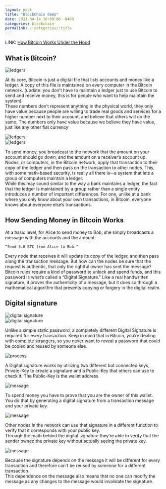 ```yaml
---
layout: post
title: "BlockChain deep"
date: 2021-04-14 10:09:00 -0400
categories: blockchain
permalink: /:categories/:title
---
```


LINK: [How Bitcoin Works Under the Hood](https://www.blogger.com/#)

## What is Bitcoin?

![ledgers](https://1.bp.blogspot.com/-aRwHJuD_qLE/YGoB4BSHVlI/AAAAAAAALQY/ntMCW9ty2PQiahVANZfFL8Sg9yHdQwXbACPcBGAYYCw/s16000/1.png "ledgers")

At its core, Bitcoin is just a digital file that lists accounts and money like a ledger. A copy of this file is maintained on every computer in the Bitcoin network. (update: you don't have to maintain a ledger just to use Bitcoin to send and receive money, this is for people who want to help maintain the system)  
These numbers don’t represent anything in the physical world, they only have value because people are willing to trade real goods and services for a higher number next to their account, and believe that others will do the same. The numbers only have value because we believe they have value, just like any other fiat currency

![ledgers](https://1.bp.blogspot.com/-Ct6E5wufFwM/YGoCT0NQgVI/AAAAAAAALQk/p8-Zjxl6qTkopN9NL_9v94eUJZ274kl5gCPcBGAYYCw/s16000/3.png)  
![ledgers](https://1.bp.blogspot.com/-Ct6E5wufFwM/YGoCT0NQgVI/AAAAAAAALQk/p8-Zjxl6qTkopN9NL_9v94eUJZ274kl5gCPcBGAYYCw/s16000/3.png)

To send money, you broadcast to the network that the amount on your account should go down, and the amount on a receiver’s account up. Nodes, or computers, in the Bitcoin network, apply that transaction to their copy of the ledger and then pass on the transaction to other nodes. This, with some math-based security, is really all there is--a system that lets a group of computers maintain a ledger.  
While this may sound similar to the way a bank maintains a ledger, the fact that the ledger is maintained by a group rather than a single entity introduces a number of important differences. For one, unlike at a bank where you only know about your own transactions, in Bitcoin, everyone knows about everyone else’s transactions.

## How Sending Money in Bitcoin Works

At a basic level, for Alice to send money to Bob, she simply broadcasts a message with the accounts and the amount:

    “Send 5.0 BTC from Alice to Bob.”

Every node that receives it will update its copy of the ledger, and then pass along the transaction message. But how can the nodes be sure that the request is authentic, that only the rightful owner has sent the message?  
Bitcoin rules require a kind of password to unlock and spend funds, and this password is what’s called a “Digital Signature.” Like a real handwritten signature, it proves the authenticity of a message, but it does so through a mathematical algorithm that prevents copying or forgery in the digital realm.  

## Digital signature  

![digital signature](https://1.bp.blogspot.com/-Xlz9U8g0BNM/YGoHhljq92I/AAAAAAAALQ0/vRznDhgbJus4neKs1N9Ekp8A9HmrRHQqwCPcBGAYYCw/s16000/4.png)  
![digital signature](https://1.bp.blogspot.com/-a8lkaQWPZFQ/YGoHhiYlpsI/AAAAAAAALQ4/83Yn39jaVl4sB6xef1gcRgOOlNjzKs7YACPcBGAYYCw/s16000/5.png)

Unlike a simple static password, a completely different Digital Signature is required for every transaction. Keep in mind that in Bitcoin, you’re dealing with complete strangers, so you never want to reveal a password that could be copied and reused by someone else.

![process](https://1.bp.blogspot.com/-VAxfRtcz7s0/YGoWKqQRqiI/AAAAAAAALcA/bGHWYd7qm6ghWCtbD0JeWJ9UTiHdRZlaACPcBGAYYCw/s16000/image010.png)

A Digital signature works by utilizing two different but connected keys, Private-Key to create a signature and a Public-Key that others can use to check it. The Public-Key is the wallet address.

![message](https://1.bp.blogspot.com/-KZv4en7_d4Y/YGoWK8tVtGI/AAAAAAAALbw/VRTLmSw3pekGqCEaXD7NTxfj6fadtKDBwCPcBGAYYCw/s16000/image012.png)

To spend money you have to prove that you are the owner of this wallet. You do that by generating a digital signature from a transaction message and your private key.

![message](https://1.bp.blogspot.com/-kjx3sweiBm0/YGoWLSuP7ZI/AAAAAAAALcI/9HFJSsqvL4AnYfxGzsZfluEjt2sQsTi9ACPcBGAYYCw/s16000/image014.png)

Other nodes in the network can use that signature in a different function to verify that it corresponds with your public key.  
Through the math behind the digital signature they're able to verify that the sender owned the private key without actually seeing the private key.

![message](https://1.bp.blogspot.com/-C_c85Bjbk2M/YGoWLnCafKI/AAAAAAAALcQ/Sawferl3Y8wwBHP_NsebT14ys2m9tAqrwCPcBGAYYCw/s16000/image016.png)

Because the signature depends on the message it will be different for every transaction and therefore can't be reused by someone for a different transaction.  
This dependence on the message also means that no one can modify the message as any changes to the message would invalidate the signature.
